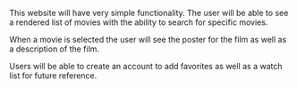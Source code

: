 This website will have very simple functionality. The user will be able to see a rendered list of movies with the ability to search for specific movies. 

When a movie is selected the user will see the poster for the film as well as a description of the film. 

Users will be able to create an account to add favorites as well as a watch list for future reference.

<!-- Need to add a function that will allow users to add movies to a favorite section that can be accessed once they have made an account -->